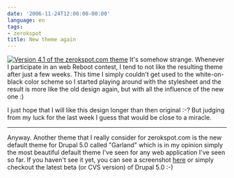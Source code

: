 ```yaml
---
date: '2006-11-24T12:00:00-00:00'
language: en
tags:
- zerokspot
title: New theme again
---
```



<a class="thickbox left" href="http://zerokspot.com/uploads/zerokspotv4.1.png" title="Version 4.1 of the zerokspot.com theme"><img src="http://zerokspot.com/uploads/zerokspotv4.1.thumb.jpg" alt="Version 4.1 of the zerokspot.com theme"/></a> It's somehow strange. Whenever I participate in an web Reboot contest, I tend to not like the resulting theme after just a few weeks. This time I simply couldn't get used to the white-on-black color scheme so I started playing around with the stylesheet and the result is more like the old design again, but with all the influence of the new one :)

I just hope that I will like this design longer than then original :-? But judging from my luck for the last week I guess that would be close to a miracle. 



-------------------------------



Anyway. Another theme that I really consider for zerokspot.com is the new default theme for Drupal 5.0 called "Garland" which is in my opinion simply the most beautiful default theme I've seen for any web application I've seen so far. If you haven't see it yet, you can see a screenshot [here](http://drupal.org/node/91964) or simply checkout the latest beta (or CVS version) of Drupal 5.0 :-)